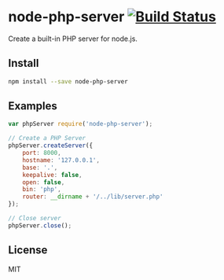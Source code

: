 # node-php-server [![Build Status](https://travis-ci.org/jaceju/node-php-server.svg?branch=master)](https://travis-ci.org/jaceju/node-php-server)

Create a built-in PHP server for node.js.

## Install

```bash
npm install --save node-php-server
```

## Examples

```js
var phpServer require('node-php-server');

// Create a PHP Server
phpServer.createServer({
    port: 8000,
    hostname: '127.0.0.1',
    base: '.',
    keepalive: false,
    open: false,
    bin: 'php',
    router: __dirname + '/../lib/server.php'
});

// Close server
phpServer.close();
```

## License

MIT
